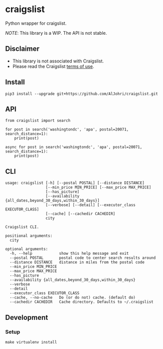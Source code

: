# craigslist

Python wrapper for craigslist.

*NOTE*: This library is a WIP. The API is not stable.

## Disclaimer

- This library is not associated with Craigslist.
- Please read the Craigslist [terms of use](https://www.craigslist.org/about/terms.of.use.en).

## Install
```
pip3 install --upgrade git+https://github.com/AlJohri/craigslist.git
```

## API

```
from craigslist import search

for post in search('washingtondc', 'apa', postal=20071, search_distance=1):
    print(post)

async for post in search('washingtondc', 'apa', postal=20071, search_distance=1):
    print(post)
```

## CLI

```
usage: craigslist [-h] [--postal POSTAL] [--distance DISTANCE]
                  [--min_price MIN_PRICE] [--max_price MAX_PRICE]
                  [--has_picture]
                  [--availability {all_dates,beyond_30_days,within_30_days}]
                  [--verbose] [--detail] [--executor_class EXECUTOR_CLASS]
                  [--cache] [--cachedir CACHEDIR]
                  city

Craigslist CLI.

positional arguments:
  city

optional arguments:
  -h, --help            show this help message and exit
  --postal POSTAL       postal code to center search results around
  --distance DISTANCE   distance in miles from the postal code
  --min_price MIN_PRICE
  --max_price MAX_PRICE
  --has_picture
  --availability {all_dates,beyond_30_days,within_30_days}
  --verbose
  --detail
  --executor_class EXECUTOR_CLASS
  --cache, --no-cache   Do (or do not) cache. (default do)
  --cachedir CACHEDIR   Cache directory. Defaults to ~/.craigslist
```

## Development

### Setup

```
make virtualenv install
```
